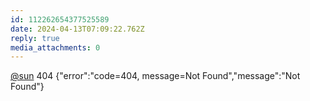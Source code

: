 ```yaml
---
id: 112262654377525589
date: 2024-04-13T07:09:22.762Z
reply: true
media_attachments: 0
---
```


[@sun](https://ow3.cn/users/sun) 404 {"error":"code=404, message=Not Found","message":"Not Found"}

